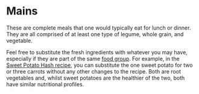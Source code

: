 # Mains

These are complete meals that one would typically eat for lunch or dinner. They are all comprised of at least one type of legume, whole grain, and vegetable.

Feel free to substitute the fresh ingredients with whatever you may have, especially if they are part of the same [food group](../food_groups.md). For example, in the [Sweet Potato Hash recipe](../mains/sweet_potato_hash.md), you can substitute the one sweet potato for two or three carrots without any other changes to the recipe. Both are root vegetables and, whilst sweet potatoes are the healthier of the two, both have similar nutritional profiles.
